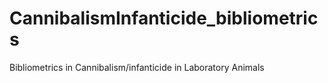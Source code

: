 # CannibalismInfanticide_bibliometrics
Bibliometrics in Cannibalism/infanticide in Laboratory Animals
